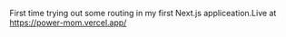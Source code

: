 First time trying out some routing in my first Next.js appliceation.Live at https://power-mom.vercel.app/